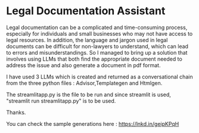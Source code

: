 # Legal Documentation Assistant

Legal documentation can be a complicated and time-consuming process, especially for individuals and small businesses who may not have access to legal resources. 
In addition, the language and jargon used in legal documents can be difficult for non-lawyers to understand, which can lead to errors and misunderstandings. 
So I managed to bring up a solution that involves using LLMs that both find the appropriate document needed to address the issue and also generate a 
document in pdf format. 

I have used 3 LLMs which is created and returned as a conversational chain from the three python files : Advisor,Templategen and Htmlgen.

The streamlitapp.py is the file to be run and since streamlit is used, "streamlit run streamlitapp.py" is to be used.

Thanks.

You can check the sample generations here : https://lnkd.in/geipKPqH
